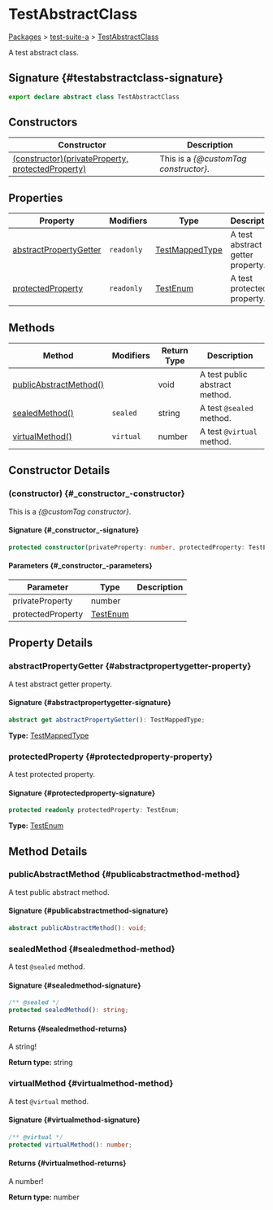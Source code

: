 # TestAbstractClass

[Packages](/) &gt; [test-suite-a](/test-suite-a/) &gt; [TestAbstractClass](/test-suite-a/testabstractclass-class)

A test abstract class.

## Signature {#testabstractclass-signature}

```typescript
export declare abstract class TestAbstractClass
```

## Constructors

| Constructor | Description |
| - | - |
| [(constructor)(privateProperty, protectedProperty)](/test-suite-a/testabstractclass-class#_constructor_-constructor) | This is a _{@customTag constructor}_. |

## Properties

| Property | Modifiers | Type | Description |
| - | - | - | - |
| [abstractPropertyGetter](/test-suite-a/testabstractclass-class#abstractpropertygetter-property) | `readonly` | [TestMappedType](/test-suite-a/testmappedtype-typealias) | A test abstract getter property. |
| [protectedProperty](/test-suite-a/testabstractclass-class#protectedproperty-property) | `readonly` | [TestEnum](/test-suite-a/testenum-enum) | A test protected property. |

## Methods

| Method | Modifiers | Return Type | Description |
| - | - | - | - |
| [publicAbstractMethod()](/test-suite-a/testabstractclass-class#publicabstractmethod-method) |  | void | A test public abstract method. |
| [sealedMethod()](/test-suite-a/testabstractclass-class#sealedmethod-method) | `sealed` | string | A test `@sealed` method. |
| [virtualMethod()](/test-suite-a/testabstractclass-class#virtualmethod-method) | `virtual` | number | A test `@virtual` method. |

## Constructor Details

### (constructor) {#\_constructor\_-constructor}

This is a _{@customTag constructor}_.

#### Signature {#\_constructor\_-signature}

```typescript
protected constructor(privateProperty: number, protectedProperty: TestEnum);
```

#### Parameters {#\_constructor\_-parameters}

| Parameter | Type | Description |
| - | - | - |
| privateProperty | number |  |
| protectedProperty | [TestEnum](/test-suite-a/testenum-enum) |  |

## Property Details

### abstractPropertyGetter {#abstractpropertygetter-property}

A test abstract getter property.

#### Signature {#abstractpropertygetter-signature}

```typescript
abstract get abstractPropertyGetter(): TestMappedType;
```

**Type:** [TestMappedType](/test-suite-a/testmappedtype-typealias)

### protectedProperty {#protectedproperty-property}

A test protected property.

#### Signature {#protectedproperty-signature}

```typescript
protected readonly protectedProperty: TestEnum;
```

**Type:** [TestEnum](/test-suite-a/testenum-enum)

## Method Details

### publicAbstractMethod {#publicabstractmethod-method}

A test public abstract method.

#### Signature {#publicabstractmethod-signature}

```typescript
abstract publicAbstractMethod(): void;
```

### sealedMethod {#sealedmethod-method}

A test `@sealed` method.

#### Signature {#sealedmethod-signature}

```typescript
/** @sealed */
protected sealedMethod(): string;
```

#### Returns {#sealedmethod-returns}

A string!

**Return type:** string

### virtualMethod {#virtualmethod-method}

A test `@virtual` method.

#### Signature {#virtualmethod-signature}

```typescript
/** @virtual */
protected virtualMethod(): number;
```

#### Returns {#virtualmethod-returns}

A number!

**Return type:** number
